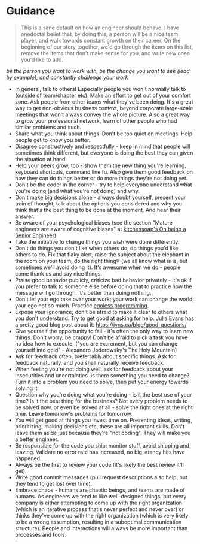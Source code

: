# Guidance

> This is a sane default on how an engineer should behave. I have anedoctal belief that, by doing this, a person will be a nice team player, and walk towards constant growth on their career. On the beginning of our story together, we'd go through the items on this list, remove the items that don't make sense for you, and write new ones you'd like to add.

*be the person you want to work with, be the change you want to see (lead by example), and constantly challenge your work*

- In general, talk to others! Especially people you won't normally talk to (outside of team/chapter etc). Make an effort to get out of your comfort zone. Ask people from other teams what they've been doing. It's a great way to get non-obvious business context, beyond corporate large-scale meetings that won't always convey the whole picture. Also a great way to grow your professional network, learn of other people who had similar problems and such.
- Share what you think about things. Don't be too quiet on meetings. Help people get to know you better.
- Disagree constructively and respectfully - keep in mind that people will sometimes think different, but everyone is doing the best they can given the situation at hand.
- Help your peers grow, too - show them the new thing you're learning, keyboard shortcuts, command line fu. Also give them good feedback on how they can do things better or do more things they're not doing yet.
- Don't be the coder in the corner - try to help everyone understand what you're doing (and what you're not doing) and why.
- Don't make big decisions alone - always doubt yourself, present your train of thought, talk about the options you considered and why you think that's the best thing to be done at the moment. And hear their answer.
- Be aware of your psychological biases (see the section "Mature engineers are aware of cognitive biases" at [kitchensoap's On being a Senior Engineer](https://www.kitchensoap.com/2012/10/25/on-being-a-senior-engineer/)).
- Take the initiative to change things you wish were done differently.
- Don't do things you don't like when others do, do things you'd like others to do. Fix that flaky alert, raise the subject about the elephant in the room on your team, do the right thing® (we all know what is is, but sometimes we'll avoid doing it). It's awesome when we do - people come thank us and say nice things.
- Praise good behavior publicly, criticize bad behavior privately - it's ok if you prefer to talk to someone else before doing that to practice how the message will go through. It's better than doing nothing.
- Don't let your ego take over your work; your work can change the world; your ego not so much. Practice [egoless programming](https://blog.codinghorror.com/the-ten-commandments-of-egoless-programming/).
- Expose your ignorance; don't be afraid to make it clear to others what you don't understand. Try to get good at asking for help. Julia Evans has a pretty good blog post about it: https://jvns.ca/blog/good-questions/
- Give yourself the opportunity to fail - it's often the only way to learn new things. Don't worry, be crappy! Don't be afraid to pick a task you have no idea how to execute. ("you are excrement, but you can change yourself into gold" - Alexandro Jodorowsky's The Holy Mountain)
- Ask for feedback often, preferrably about specific things. Ask for feedback naturally, and you shall naturally receive feedback.
- When feeling you're not doing well, ask for feedback about your insecurities and uncertainties. Is there something you need to change? Turn it into a problem you need to solve, then put your energy towards solving it.
- Question why you're doing what you're doing - is it the best use of your time? Is it the best thing for the business? Not every problem needs to be solved now, or even be solved at all - solve the right ones at the right time. Leave tomorrow's problems for tomorrow.
- You will get good at things you invest time on. Presenting ideas, writing, prioritizing, making decisions etc, these are all important skills. Don't leave them aside just because they're "not coding". They will make you a better engineer.
- Be responsible for the code you ship: monitor stuff, avoid shipping and leaving. Validate no error rate has increased, no big latency hits have happened.
- Always be the first to review your code (it's likely the best review it'll get).
- Write good commit messages (pull request descriptions also help, but they tend to get lost over time).
- Embrace chaos - humans are chaotic beings, and teams are made of humans. As engineers we tend to like well-designed things, but every company is either attempting to come up with the right organization (which is an iterative process that's never perfect and never over) or thinks they've come up with the right organization (which is very likely to be a wrong assumption, resulting in a suboptimal communication structure). People and interactions will always be more important than processes and tools.
